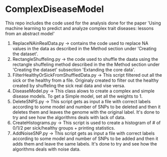 # ComplexDiseaseModel
This repo includes the code used for the analysis done for the paper 'Using machine learning to predict and analyze complex trait diseases: lessons from an abstract model'

1. ReplaceNAinRealData.py -> contains the code used to replace NA values in the data as described in the Method section under 'Creating the dataset'.
2. RectangleShuffeling.py -> the code used to shuffle the daata using the rectangle shuffeling method described in the the Method section under 
                             'Creating the dataset' subsection 'Extanding the core data'.
3. FilterHealthyOrSickFromShuffledData.py -> This script filtered out all the sick or the healthy from a file. Originaly created to filter out the 
                              healthy created by shuffeling the sick real data and vise versa.
4. DiseaseModel.py -> This class alows to create a complex and simple disease models. To get a Simple model, set all the weights to 1.
5. DeleteSNPS.py ->  This script gets as input a file with correct labels according to some model and number of SNPs to be deleted and then it 
                     deletes them and leaves the genome with the original label. It's done to try and see how the algorithms deals with lack of data.
6. CreateHistograms.py -> This script is used to create a histogram of # of 0/1/2 per sick/healthy groups + printing statistics.
7. AddNoiseSNP.py -> This script gets as input a file with correct labels according to some model and number of SNPs to be added and then it adds them and leave the same labels. It's done to try and see how the algorithms deals with noise data.
